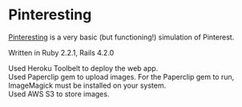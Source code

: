 # Pinteresting

[Pinteresting](https://hello-pinteresting.herokuapp.com/) is a very basic (but functioning!) simulation of Pinterest. 

Written in Ruby 2.2.1, Rails 4.2.0

Used Heroku Toolbelt to deploy the web app.  
Used Paperclip gem to upload images. For the Paperclip gem to run, ImageMagick must be installed on your system.  
Used AWS S3 to store images.